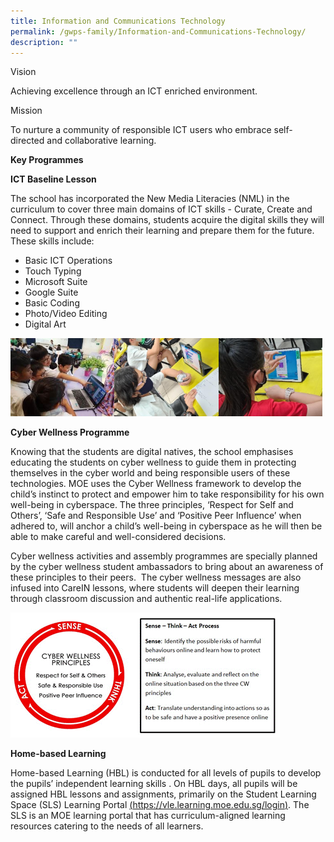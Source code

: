 ```yaml
---
title: Information and Communications Technology
permalink: /gwps-family/Information-and-Communications-Technology/
description: ""
---
```

Vision  

Achieving excellence through an ICT enriched environment.  

  

Mission 

To nurture a community of responsible ICT users who embrace self-directed and collaborative learning.  

  

**Key Programmes**  

**ICT Baseline Lesson**  

The school has incorporated the New Media Literacies (NML) in the curriculum to cover three main domains of ICT skills - Curate, Create and Connect. Through these domains, students acquire the digital skills they will need to support and enrich their learning and prepare them for the future. These skills include:

*   Basic ICT Operations
*   Touch Typing 
*   Microsoft Suite
*   Google Suite
*   Basic Coding
*   Photo/Video Editing
*   Digital Art

<img src="/images/image002.jpeg" 
     style="width:33%;float:left"><img src="/images/image003.jpeg" 
     style="width:33%;float:left"><img src="/images/image05.jpeg" 
     style="width:33%">
		 
**Cyber Wellness Programme**

Knowing that the students are digital natives, the school emphasises educating the students on cyber wellness to guide them in protecting themselves in the cyber world and being responsible users of these technologies. MOE uses the Cyber Wellness framework to develop the child’s instinct to protect and empower him to take responsibility for his own well-being in cyberspace. The three principles, ‘Respect for Self and Others’, ‘Safe and Responsible Use’ and ‘Positive Peer Influence’ when adhered to, will anchor a child’s well-being in cyberspace as he will then be able to make careful and well-considered decisions. 

  

Cyber wellness activities and assembly programmes are specially planned by the cyber wellness student ambassadors to bring about an awareness of these principles to their peers.  The cyber wellness messages are also infused into CareIN lessons, where students will deepen their learning through classroom discussion and authentic real-life applications.

![](/images/image008.gif)

**Home-based Learning**  

Home-based Learning (HBL) is conducted for all levels of pupils to develop the pupils’ independent learning skills . On HBL days, all pupils will be assigned HBL lessons and assignments, primarily on the Student Learning Space (SLS) Learning Portal [(https://vle.learning.moe.edu.sg/login)](https://vle.learning.moe.edu.sg/login). The SLS is an MOE learning portal that has curriculum-aligned learning resources catering to the needs of all learners.